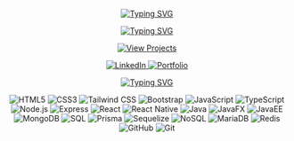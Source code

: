 <p align="center">
    <p align="center">
        <a href="https://github.com/angkit" target="_blank">
            <img src="https://readme-typing-svg.herokuapp.com?font=Fira+Code&size=30&pause=1000&color=FFFFFF&center=true&vCenter=true&width=435&lines=Angkit+Khadka&repeat=false" alt="Typing SVG">
        </a>
    </p>
<p align="center">
        <a href="https://github.com/angkit" target="_blank">
            <img src="https://readme-typing-svg.herokuapp.com?font=Fira+Code&size=20&pause=1000&color=FFFFFF&center=true&vCenter=true&width=435&lines=(Full-Stack+Developer)&repeat=false" alt="Typing SVG">
        </a>

<p align="center">
     <a href="https://angkit.tech/#projects" target="_blank">
        <img src="https://img.shields.io/badge/-View%20Projects-purple?style=for-the-badge&logo=link&logoColor=white" alt="View Projects">
        </a>
    </p>

 <p align="center">
    <a href="https://www.linkedin.com/in" target="_blank">
        <img src="https://img.shields.io/badge/-LinkedIn-blue?style=for-the-badge&logo=linkedin&logoColor=white" alt="LinkedIn">
    </a>
    <a href="https://angkit.tech" target="_blank">
        <img src="https://img.shields.io/badge/-Portfolio-green?style=for-the-badge&logo=google-chrome&logoColor=white" alt="Portfolio">
    </a>
    <a href="" target="_blank">
</p>

<p align="center">
    <p align="center">
        <a href="https://github.com/angkit" target="_blank">
            <img src="https://readme-typing-svg.herokuapp.com?font=Fira+Code&size=30&pause=1000&color=FFFFFF&center=true&vCenter=true&width=435&lines=Skills&repeat=false" alt="Typing SVG">
        </a>
    </p>

<p align="center">
    <img src="https://img.shields.io/badge/-HTML5-E34F26?style=for-the-badge&logo=html5&logoColor=white" alt="HTML5">
    <img src="https://img.shields.io/badge/-CSS3-1572B6?style=for-the-badge&logo=css3&logoColor=white" alt="CSS3">
    <img src="https://img.shields.io/badge/-Tailwind%20CSS-38B2AC?style=for-the-badge&logo=tailwind-css&logoColor=white" alt="Tailwind CSS">
    <img src="https://img.shields.io/badge/-Bootstrap-7952B3?style=for-the-badge&logo=bootstrap&logoColor=white" alt="Bootstrap">
    <img src="https://img.shields.io/badge/-JavaScript-F7DF1E?style=for-the-badge&logo=javascript&logoColor=black" alt="JavaScript">
    <img src="https://img.shields.io/badge/-TypeScript-3178C6?style=for-the-badge&logo=typescript&logoColor=white" alt="TypeScript">
    <img src="https://img.shields.io/badge/-Node.js-339933?style=for-the-badge&logo=node.js&logoColor=white" alt="Node.js">
    <img src="https://img.shields.io/badge/-Express-000000?style=for-the-badge&logo=express&logoColor=white" alt="Express">
    <img src="https://img.shields.io/badge/-React-61DAFB?style=for-the-badge&logo=react&logoColor=black" alt="React">
    <img src="https://img.shields.io/badge/-React%20Native-61DAFB?style=for-the-badge&logo=react&logoColor=black" alt="React Native">
    <img src="https://img.shields.io/badge/-Java-007396?style=for-the-badge&logo=java&logoColor=white" alt="Java">
    <img src="https://img.shields.io/badge/-JavaFX-007396?style=for-the-badge&logo=java&logoColor=white" alt="JavaFX">
    <img src="https://img.shields.io/badge/-JavaEE-007396?style=for-the-badge&logo=java&logoColor=white" alt="JavaEE">
    <img src="https://img.shields.io/badge/-MongoDB-47A248?style=for-the-badge&logo=mongodb&logoColor=white" alt="MongoDB">
    <img src="https://img.shields.io/badge/-SQL-4479A1?style=for-the-badge&logo=postgresql&logoColor=white" alt="SQL">
    <img src="https://img.shields.io/badge/-Prisma-2D3748?style=for-the-badge&logo=prisma&logoColor=white" alt="Prisma">
    <img src="https://img.shields.io/badge/-Sequelize-52B0E7?style=for-the-badge&logo=sequelize&logoColor=white" alt="Sequelize">
    <img src="https://img.shields.io/badge/-NoSQL-4DB33D?style=for-the-badge&logo=mongodb&logoColor=white" alt="NoSQL">
    <img src="https://img.shields.io/badge/-MariaDB-003545?style=for-the-badge&logo=mariadb&logoColor=white" alt="MariaDB">
    <img src="https://img.shields.io/badge/-Redis-DC382D?style=for-the-badge&logo=redis&logoColor=white" alt="Redis">
    <img src="https://img.shields.io/badge/-GitHub-181717?style=for-the-badge&logo=github&logoColor=white" alt="GitHub">
    <img src="https://img.shields.io/badge/-Git-F05032?style=for-the-badge&logo=git&logoColor=white" alt="Git">
    
</p>

